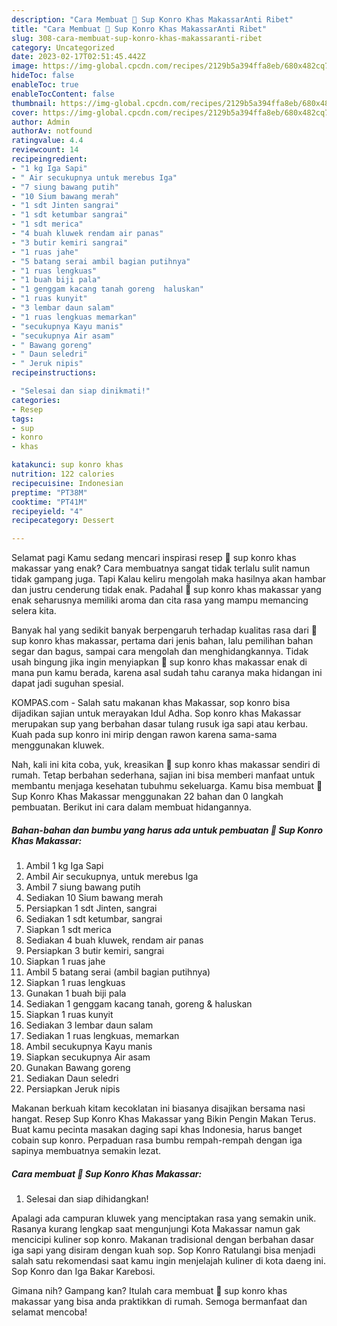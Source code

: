 ```yaml
---
description: "Cara Membuat 🍲 Sup Konro Khas MakassarAnti Ribet"
title: "Cara Membuat 🍲 Sup Konro Khas MakassarAnti Ribet"
slug: 308-cara-membuat-sup-konro-khas-makassaranti-ribet
category: Uncategorized
date: 2023-02-17T02:51:45.442Z
image: https://img-global.cpcdn.com/recipes/2129b5a394ffa8eb/680x482cq70/sup-konro-khas-makassar-foto-resep-utama.jpg
hideToc: false
enableToc: true
enableTocContent: false
thumbnail: https://img-global.cpcdn.com/recipes/2129b5a394ffa8eb/680x482cq70/sup-konro-khas-makassar-foto-resep-utama.jpg
cover: https://img-global.cpcdn.com/recipes/2129b5a394ffa8eb/680x482cq70/sup-konro-khas-makassar-foto-resep-utama.jpg
author: Admin
authorAv: notfound
ratingvalue: 4.4
reviewcount: 14
recipeingredient:
- "1 kg Iga Sapi"
- " Air secukupnya untuk merebus Iga"
- "7 siung bawang putih"
- "10 Sium bawang merah"
- "1 sdt Jinten sangrai"
- "1 sdt ketumbar sangrai"
- "1 sdt merica"
- "4 buah kluwek rendam air panas"
- "3 butir kemiri sangrai"
- "1 ruas jahe"
- "5 batang serai ambil bagian putihnya"
- "1 ruas lengkuas"
- "1 buah biji pala"
- "1 genggam kacang tanah goreng  haluskan"
- "1 ruas kunyit"
- "3 lembar daun salam"
- "1 ruas lengkuas memarkan"
- "secukupnya Kayu manis"
- "secukupnya Air asam"
- " Bawang goreng"
- " Daun seledri"
- " Jeruk nipis"
recipeinstructions:

- "Selesai dan siap dinikmati!"
categories:
- Resep
tags:
- sup
- konro
- khas

katakunci: sup konro khas 
nutrition: 122 calories
recipecuisine: Indonesian
preptime: "PT38M"
cooktime: "PT41M"
recipeyield: "4"
recipecategory: Dessert

---
```



Selamat pagi Kamu sedang mencari inspirasi resep 🍲 sup konro khas makassar yang enak? Cara membuatnya sangat tidak terlalu sulit namun tidak gampang juga. Tapi Kalau keliru mengolah maka hasilnya akan hambar dan justru cenderung tidak enak. Padahal 🍲 sup konro khas makassar yang enak seharusnya memiliki aroma dan cita rasa yang mampu memancing selera kita.


Banyak hal yang sedikit banyak berpengaruh terhadap kualitas rasa dari 🍲 sup konro khas makassar, pertama dari jenis bahan, lalu pemilihan bahan segar dan bagus, sampai cara mengolah dan menghidangkannya. Tidak usah bingung jika ingin menyiapkan 🍲 sup konro khas makassar enak di mana pun kamu berada, karena asal sudah tahu caranya maka hidangan ini dapat jadi suguhan spesial.

KOMPAS.com - Salah satu makanan khas Makassar, sop konro bisa dijadikan sajian untuk merayakan Idul Adha. Sop konro khas Makassar merupakan sup yang berbahan dasar tulang rusuk iga sapi atau kerbau. Kuah pada sup konro ini mirip dengan rawon karena sama-sama menggunakan kluwek.


Nah, kali ini kita coba, yuk, kreasikan 🍲 sup konro khas makassar sendiri di rumah. Tetap berbahan sederhana, sajian ini bisa memberi manfaat untuk membantu menjaga kesehatan tubuhmu sekeluarga. Kamu bisa membuat 🍲 Sup Konro Khas Makassar menggunakan 22 bahan dan 0 langkah pembuatan. Berikut ini cara dalam membuat hidangannya.

<!--inarticleads1-->

##### Bahan-bahan dan bumbu yang harus ada untuk pembuatan 🍲 Sup Konro Khas Makassar:

1. Ambil 1 kg Iga Sapi
1. Ambil  Air secukupnya, untuk merebus Iga
1. Ambil 7 siung bawang putih
1. Sediakan 10 Sium bawang merah
1. Persiapkan 1 sdt Jinten, sangrai
1. Sediakan 1 sdt ketumbar, sangrai
1. Siapkan 1 sdt merica
1. Sediakan 4 buah kluwek, rendam air panas
1. Persiapkan 3 butir kemiri, sangrai
1. Siapkan 1 ruas jahe
1. Ambil 5 batang serai (ambil bagian putihnya)
1. Siapkan 1 ruas lengkuas
1. Gunakan 1 buah biji pala
1. Sediakan 1 genggam kacang tanah, goreng &amp; haluskan
1. Siapkan 1 ruas kunyit
1. Sediakan 3 lembar daun salam
1. Sediakan 1 ruas lengkuas, memarkan
1. Ambil secukupnya Kayu manis
1. Siapkan secukupnya Air asam
1. Gunakan  Bawang goreng
1. Sediakan  Daun seledri
1. Persiapkan  Jeruk nipis


Makanan berkuah kitam kecoklatan ini biasanya disajikan bersama nasi hangat. Resep Sup Konro Khas Makassar yang Bikin Pengin Makan Terus. Buat kamu pecinta masakan daging sapi khas Indonesia, harus banget cobain sup konro. Perpaduan rasa bumbu rempah-rempah dengan iga sapinya membuatnya semakin lezat. 

<!--inarticleads2-->

##### Cara membuat 🍲 Sup Konro Khas Makassar:


1. Selesai dan siap dihidangkan!

Apalagi ada campuran kluwek yang menciptakan rasa yang semakin unik. Rasanya kurang lengkap saat mengunjungi Kota Makassar namun gak mencicipi kuliner sop konro. Makanan tradisional dengan berbahan dasar iga sapi yang disiram dengan kuah sop. Sop Konro Ratulangi bisa menjadi salah satu rekomendasi saat kamu ingin menjelajah kuliner di kota daeng ini. Sop Konro dan Iga Bakar Karebosi. 

Gimana nih? Gampang kan? Itulah cara membuat 🍲 sup konro khas makassar yang bisa anda praktikkan di rumah. Semoga bermanfaat dan selamat mencoba!
